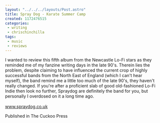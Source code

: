 ```yaml
---
layout: "../../../layouts/Post.astro"
title: Spray Dog - Karate Summer Camp
created: 1172476515
categories:
 - writing
 - chrischinchilla
tags: 
 - music 
 - reviews
---
```


I wanted to review this fifth album from the Newcastle Lo-Fi stars as they reminded me of my fanzine writing days in the late 90's. Therein lies the problem, despite claiming to have influenced the current crop of highly successful bands from the North East of England (which I can't hear myself), the band remind me a little too much of the late 90's, they haven't really changed. If you're after a proficient slab of good old-fashioned Lo-Fi Indie then look no further, Spraydog are definitely the band for you, but personally I overdosed on it a long time ago.<br><br><a href=https://www.spraydog.co.uk target=_blank>www.spraydog.co.uk</a>

Published in The Cuckoo Press
